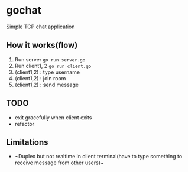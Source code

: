# gochat

Simple TCP chat application

## How it works(flow)

1. Run server `go run server.go`
2. Run client1, 2 `go run client.go`
3. (client1,2) : type username
4. (client1,2) : join room
5. (client1,2) : send message

## TODO
- exit gracefully when client exits
- refactor

## Limitations
- ~Duplex but not realtime in client terminal(have to type something to receive message from other users)~
